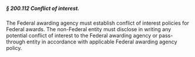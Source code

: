##### § 200.112 Conflict of interest. #####

The Federal awarding agency must establish conflict of interest policies for Federal awards. The non-Federal entity must disclose in writing any potential conflict of interest to the Federal awarding agency or pass-through entity in accordance with applicable Federal awarding agency policy.